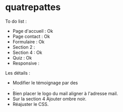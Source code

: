 # quatrepattes

To do list :

- Page d'accueil : Ok
- Page contact : Ok
- Formulaire : Ok
- Section 2 :
- Section 4 : Ok
- Quiz : Ok
- Responsive :


Les détails :

- Modifier le témoignage par des <div>.
- Bien placer le logo du mail aligner à l'adresse mail.
- Sur la section 4 Ajouter ombre noir.
- Réajuster le CSS.
